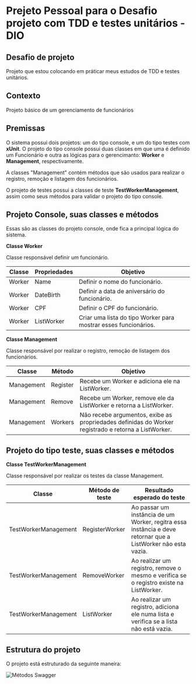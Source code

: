 # Prejeto Pessoal para o Desafio projeto com TDD e testes unitários - DIO

## Desafio de projeto
Projeto que estou colocando em práticar meus estudos de TDD e testes unitários.

## Contexto
Projeto básico de um gerenciamento de funcionários

## Premissas
O sistema possui dois projetos: um do tipo console, e um do tipo testes com **xUnit**. O projeto do tipo console possui duas classes em que uma é definido um Funcionário e outra as lógicas para o gerencimanto: **Worker** e **Management**, respectivamente.

A classes "Management" contém métodos que são usados para realizar o registro, remoção e listagem dos funcionários.

O projeto de testes possui a classes de teste **TestWorkerManagement**, assim como seus métodos para validar o projeto do tipo console. 

## Projeto Console, suas classes e métodos

Essas são as classes do projeto console, onde fica a principal lógica do sistema.

**Classe Worker**

Classe responsável definir um funcionário.

| Classe       | Propriedades    | Objetivo                                                         |
|--------------------------------|------------------------------|-----------------------------------|
| Worker       | Name            | Definir o nome do funcionário.                                   |
| Worker       | DateBirth       | Definir a data de aniversário do funcionário.                    |
| Worker       | CPF             | Definir o CPF do funcionário.                                    |
| Worker       | ListWorker      | Criar uma lista do tipo Worker para mostrar esses funcionários.  |

**Classe Management**

Classe responsável por realizar o registro, remoção de listagem dos funcionários.

| Classe           | Método        | Objetivo                                                                                                                
|------------------|---------------|-----------------------------------------------------------------------------------------------------|
| Management       | Register      | Recebe um Worker e adiciona ele na ListWorker.                                                      |
| Management       | Remove        | Recebe um Worker, remove ele da ListWorker e retorna a ListWorker.                                  |
| Management       | Workers       | Não recebe argumentos, exibe as propriedades definidas do Worker registrado e retorna a ListWorker. |

## Projeto do tipo teste, suas classes e métodos

**Classe TestWorkerManagement**

Classe responsável por realizar os testes da classe Management.

| Classe               | Método de teste       | Resultado esperado do teste
|----------------------|-----------------------|----------------------------------------------------------------------------------------------------------------|
| TestWorkerManagement | RegisterWorker        | Ao passar um instância de um Worker, regitra essa instância e deve retornar que a ListWorker não esta vazia.   |
| TestWorkerManagement | RemoveWorker          | Ao realizar um registro, remove o mesmo e verifica se o registro existe na ListWorker.                         |
| TestWorkerManagement | ListWorker            | Ao realizar um registro, adiciona ele numa lista e verifica se a lista não está vazia.                         |

## Estrutura do projeto
O projeto está estruturado da seguinte maneira:

![Métodos Swagger](![image](https://github.com/JhonnyFspDev/projeto-tdd-desafio/assets/150201090/3e01e779-7f17-473e-817c-bffc33798b35)
)


